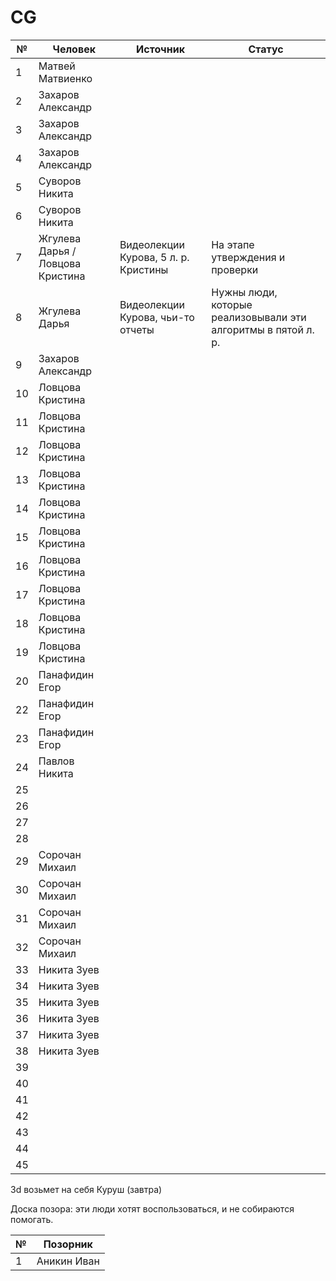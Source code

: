 # CG

| № | Человек | Источник | Статус|
| ------------- | ------------- | ------------- | ------------- |
| 1  | Матвей Матвиенко  | | |
| 2  | Захаров Александр |
| 3  | Захаров Александр |
| 4  | Захаров Александр |
| 5  | Суворов Никита |
| 6  | Суворов Никита |
| 7  | Жгулева Дарья / Ловцова Кристина | Видеолекции Курова, 5 л. р. Кристины | На этапе утверждения и проверки |
| 8  | Жгулева Дарья | Видеолекции Курова, чьи-то отчеты | Нужны люди, которые реализовывали эти алгоритмы в пятой л. р. |
| 9  | Захаров Александр |
| 10  | Ловцова Кристина |
| 11  | Ловцова Кристина |
| 12  | Ловцова Кристина |
| 13  | Ловцова Кристина |
| 14  | Ловцова Кристина |
| 15  | Ловцова Кристина |
| 16  | Ловцова Кристина |
| 17  | Ловцова Кристина |
| 18  | Ловцова Кристина |
| 19  | Ловцова Кристина |
| 20  | Панафидин Егор |
| 22  | Панафидин Егор |
| 23  | Панафидин Егор |
| 24  | Павлов Никита |
| 25  |  |
| 26  |  |
| 27  |  |
| 28  |  |
| 29  | Сорочан Михаил |
| 30  | Сорочан Михаил |
| 31  | Сорочан Михаил |
| 32  | Сорочан Михаил |
| 33  | Никита Зуев |
| 34  | Никита Зуев |
| 35  | Никита Зуев |
| 36  | Никита Зуев |
| 37  | Никита Зуев |
| 38  | Никита Зуев |
| 39  |  |
| 40  |  |
| 41  |  |
| 42  |  |
| 43  |  |
| 44  |  |
| 45  |  |

3d возьмет на себя Куруш (завтра)



Доска позора: эти люди хотят воспользоваться, и не собираются помогать.

| № | Позорник |
| ------------- | ------------- |
| 1  | Аникин Иван  |
